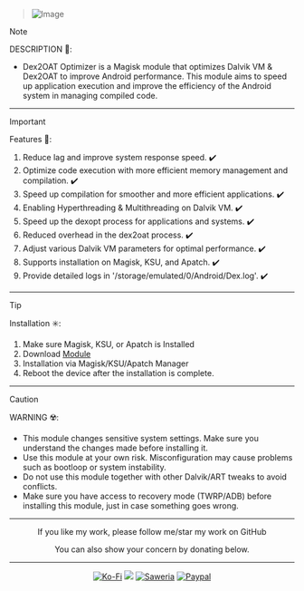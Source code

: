 > ![Image](https://github.com/user-attachments/assets/8ccc2ae0-3239-4b52-ae0e-a0b4ad6dfda7)

> [!NOTE]
> DESCRIPTION 📝:
> - Dex2OAT Optimizer is a Magisk module that optimizes Dalvik VM & Dex2OAT to improve Android performance. This module aims to speed up application execution and improve the efficiency of the Android system in managing compiled code.
<hr/>

> [!IMPORTANT]
> Features 🚀:
> 1. Reduce lag and improve system response speed. ✔️
> 2. Optimize code execution with more efficient memory management and compilation. ✔️
> 3. Speed up compilation for smoother and more efficient applications. ✔️
> 4. Enabling Hyperthreading & Multithreading on Dalvik VM. ✔️
> 5. Speed up the dexopt process for applications and systems. ✔️
> 6. Reduced overhead in the dex2oat process. ✔️
> 7. Adjust various Dalvik VM parameters for optimal performance. ✔️
> 8. Supports installation on Magisk, KSU, and Apatch. ✔️
> 9. Provide detailed logs in '/storage/emulated/0/Android/Dex.log'. ✔️
<hr/>

> [!TIP]
> Installation ✳️:
> 1. Make sure Magisk, KSU, or Apatch is Installed
> 2. Download [Module](https://t.me/modulkuntul)
> 3. Installation via Magisk/KSU/Apatch Manager
> 4. Reboot the device after the installation is complete.
<hr/>

> [!CAUTION]
> WARNING ☢️:
> - This module changes sensitive system settings. Make sure you understand the changes made before installing it.
> - Use this module at your own risk. Misconfiguration may cause problems such as bootloop or system instability.
> - Do not use this module together with other Dalvik/ART tweaks to avoid conflicts.
> - Make sure you have access to recovery mode (TWRP/ADB) before installing this module, just in case something goes wrong.
<hr/>

<div align="center">
  If you like my work, please follow me/star my work on GitHub        
 
  You can also show your concern by donating below.
<div align="center">
 </div>
<hr/>
  
[![Ko-Fi](https://img.shields.io/badge/Ko--fi-F16061?style=for-the-badge&logo=ko-fi&logoColor=white)](https://ko-fi.com/illumi666)
[![](https://img.shields.io/badge/-Trakteer-red?style=for-the-badge)](https://trakteer.id/demonica/tip)
[![Saweria](https://img.shields.io/badge/-Saweria-yellow?style=for-the-badge&logoColor=white)](https://saweria.co/DEMONICA)
[![Paypal](https://img.shields.io/badge/Paypal-blue?style=for-the-badge&logoColor=white)](https://www.paypal.com/paypalme/faniadittiya)

